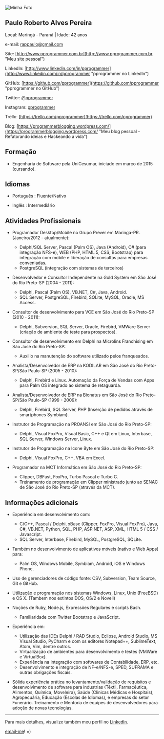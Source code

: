 ![Minha Foto](https://media.licdn.com/mpr/mpr/shrinknp_400_400/AAEAAQAAAAAAAAiVAAAAJDUzYzk1NTJmLWQ0ZGYtNDdjNC1iY2YxLWViMzZlNWMzMWM0OA.jpg  "Minha Foto")

## Paulo Roberto Alves Pereira

Local: Maringá - Paraná | Idade: 42 anos

e-mail: [rappaulo@gmail.com](rappaulo@gmail.com)

Site: [http://www.pprogrammer.com.br](http://www.pprogrammer.com.br "Meu site pessoal")

LinkedIn: [http://www.linkedin.com/in/pprogrammer](http://www.linkedin.com/in/pprogrammer "pprogrammer no LinkedIn")

GitHub: [https://github.com/pprogrammer](https://github.com/pprogrammer "pprogrammer no GitHub")

Twitter: [@pprogrammer](http://twitter.com/pprogrammer "pprogrammer no Twitter")

Instagram: [pprogrammer](http://instagram.com/pprogrammer "pprogrammer no Instagram")

Trello: [https://trello.com/pprogrammer](https://trello.com/pprogrammer)

Blog: [https://programmerblogging.wordpress.com/](https://programmerblogging.wordpress.com/ "Meu blog pessoal - Refatorando ideias e Hackeando a vida")




## Formação
* Engenharia de Software pela UniCesumar, iniciado em março de 2015 (cursando).


## Idiomas
*  Português : Fluente/Nativo

*  Inglês : Intermediário


## Atividades Profissionais
*  Programador Desktop/Mobile no Grupo Prever em Maringá-PR. (Janeiro/2012 - atualmente):
	- Delphi/SQL Server, Pascal (Palm OS), Java (Android), C# (para integração NFS-e), WEB (PHP, HTML 5, CSS, Bootstrap) para integração com mobile e liberação de consultas para empresas conveniadas.
	- PostgreSQL (integração com sistemas de terceiros)



*  Desenvolvedor e Consultor Independente na Gold System em São José do Rio Preto-SP (2004 - 2011):
	- Delphi, Pascal (Palm OS), VB.NET, C#, Java, Android.
	- SQL Server, PostgreSQL, Firebird, SQLite, MySQL, Oracle, MS Access.



*  Consultor de desenvolvimento para VCE em São José do Rio Preto-SP (2010 - 2011):
	- Delphi, Subversion, SQL Server, Oracle, Firebird, VMWare Server (criação de ambiente de teste para prospectos).



*  Consultor de desenvolvimento em Delphi na Microlins Franchising em São José do Rio Preto-SP:
	- Auxilio na manutenção do software utilizado pelos franqueados.



*  Analista/Desenvolvedor de ERP na KODILAR em São José do Rio Preto-SP/São Paulo-SP (2005 - 2010):
	- Delphi, Firebird e Linux. Automação da Força de Vendas com Apps para Palm OS integrado ao sistema de retaguarda.



*  Analista/Desenvolvedor de ERP na Bionatus em São José do Rio Preto-SP/São Paulo-SP (1999 - 2009):
	- Delphi, Firebird, SQL Server, PHP (Inserção de pedidos através de smartphones Symbiam).



*  Instrutor de Programação na PROANSI em São José do Rio Preto-SP:
	- Delphi, Visual FoxPro, Visual Basic, C++ e Qt em Linux,  Interbase, SQL Server, Windows Server, Linux.



*  Instrutor de Programação na Icone Byte em São José do Rio Preto-SP:
	- Delphi, Visual FoxPro, C++, VBA em Excel.



*  Programador na MCT Informática em São José do Rio Preto-SP:
	- Clipper, DBFast, FoxPro, Turbo Pascal e Turbo C.
	- Treinamento de programação em Clipper ministrado junto ao SENAC de São José do Rio Preto-SP (através da MCT).


## Informações adicionais
*  Experiência em desenvolvimento com:
	- C/C++, Pascal / Delphi, xBase (Clipper, FoxPro, Visual FoxPro), Java, C#, VB.NET, Python, SQL, PHP, ASP.NET, ASP, XML, HTML 5 / CSS / Javascript.
	- SQL Server, Interbase, Firebird, MySQL, PostgreSQL, SQLite.


*  Também no desenvolvimento de aplicativos móveis (nativo e Web Apps)
para:
	- Palm OS, Windows Mobile, Symbiam, Android, iOS e  Windows Phone.



*  Uso de gerenciadores de código fonte: CSV, Subversion, Team Source, Git e GitHub.



*  Utilização e programação nos sistemas Windows, Linux, Unix (FreeBSD) e OS X. (Tambem nos extintos DOS, OS/2 e Novell)



*  Noções de Ruby, Node.js, Expressões Regulares e scripts Bash.
	- Familiaridade com Twitter Bootstrap e JavaScript.



*  Experiência em:
	- Utilização das IDEs Delphi / RAD Studio, Eclipse, Android Studio, MS Visual Studio, PyCharm e com os editores Notepad++, SublimeText, Atom, Vim, dentre outros.
	- Virtualização de ambientes para desenvolvimento e testes (VMWare e VirtualBox).
	- Experiência na integração com softwares de Contabilidade, ERP, etc.
	- Desenvolvimento e integração de NF-e/NFS-e, SPED, SUFRAMA e outras obrigações fiscais.



*  Sólida experiência prática no levantamento/validação de requisitos e desenvolvimento de software para industrias (Têxtil, Farmacêutica, Alimentos, Química, Moveleira), Saúde (Clinicas Médicas e Hospitais), Agropecuária, Educação (Escolas de Idiomas), e empresas do setor Funerário. Treinamento e Mentoria de equipes de desenvolvedores para adoção de novas tecnologias.


---


Para mais detalhes, visualize também meu perfil no [LinkedIn](http://www.linkedin.com/in/pprogrammer "Paulo no LinkedIn").


[email-me](https://mail.google.com/mail/u/0/?view=cm&fs=1&tf=1&to=rappaulo@gmail.com "Enviar email")!    =)
